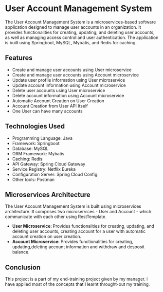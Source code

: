 # User Account Management System

The User Account Management System is a microservices-based software application designed to manage user accounts in an organization. It provides functionalities for creating, updating, and deleting user accounts, as well as managing access control and user authentication. The application is built using Springboot, MySQL, Mybatis, and Redis for caching.

## Features

- Create and manage user accounts using User microservice
- Create and manage user accounts using Account microservice
- Update user profile information using User microservice
- Update account information using Account microservice
- Delete user accounts using User microservice
- Delete account information using Account microservice
- Automatic Account Creation on User Creation
- Account Creation from User API Itself
- One User can have many accounts

## Technologies Used

- Programming Language: Java
- Framework: Springboot
- Database: MySQL
- ORM Framework: Mybatis
- Caching: Redis
- API Gateway: Spring Cloud Gateway
- Service Registry: Netflix Eureka
- Configuration Server: Spring Cloud Config
- Other tools: Postman

## Microservices Architecture

The User Account Management System is built using microservices architecture. It comprises two microservices - User and Account - which communicate with each other using RestTemplate.

- **User Microservice**: Provides functionalities for creating, updating, and deleting user accounts, creating account for a user with automatic account creation on user creation.
- **Account Microservice**: Provides functionalities for creating, updating,deleting account information and withdraw and desposit balance.


## Conclusion

This project is a part of my end-training project given by my manager. I have applied most of the concepts that I learnt throught-out my training.
